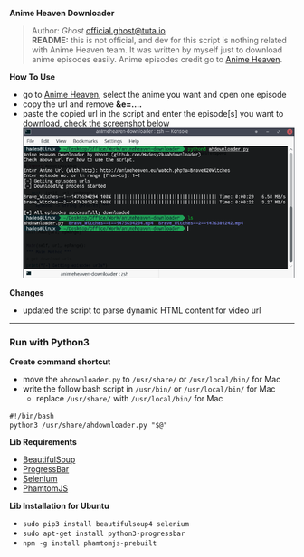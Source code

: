 **Anime Heaven Downloader**  
> Author: *Ghost* [official.ghost@tuta.io](mailto:official.ghost@tuta.io)  
> **README:** this is not official, and dev for this script is nothing related with Anime Heaven team. It was written by myself  just to download anime episodes easily. Anime episodes credit go to [Anime Heaven](http://animeheaven.eu/).  


**How To Use**  
- go to [Anime Heaven](http://animeheaven.eu/), select the anime you want and open one episode  
- copy the url and remove **&e=....**  
- paste the copied url in the script and enter the episode[s] you want to download, check the screenshot below  
![screenshot](https://raw.githubusercontent.com/Hadesy2k/ahdownloader/master/screenshot.png)


**Changes**
- updated the script to parse dynamic HTML content for video url

---
### Run with Python3

**Create command shortcut**
- move the `ahdownloader.py` to `/usr/share/` or `/usr/local/bin/` for Mac
- write the follow bash script in `/usr/bin/` or `/usr/local/bin/` for Mac
	- replace `/usr/share/` with `/usr/local/bin/` for Mac 
```
#!/bin/bash
python3 /usr/share/ahdownloader.py "$@"
```

**Lib Requirements**  
- [BeautifulSoup](https://pypi.python.org/pypi/beautifulsoup4)  
- [ProgressBar](https://pypi.python.org/pypi/progressbar2)  
- [Selenium](https://pypi.python.org/pypi/selenium)
- [PhamtomJS](http://phantomjs.org/)

**Lib Installation for Ubuntu**
- `sudo pip3 install beautifulsoup4 selenium`
- `sudo apt-get install python3-progressbar`
- `npm -g install phamtomjs-prebuilt`